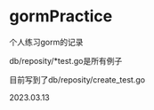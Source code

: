 # gormPractice

个人练习gorm的记录

db/reposity/*test.go是所有例子

目前写到了db/reposity/create_test.go

2023.03.13
